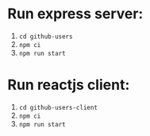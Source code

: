 # Run express server:

1.  `cd github-users`
2.  `npm ci`
3.  `npm run start`

# Run reactjs client:

1. `cd github-users-client`
2. `npm ci`
3. `npm run start`
